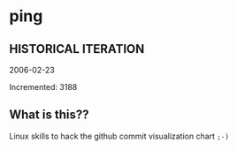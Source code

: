 # ping

## HISTORICAL ITERATION
2006-02-23

Incremented: 3188

## What is this?? 
Linux skills to hack the github commit visualization chart `;-)`
